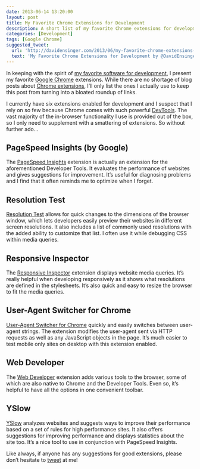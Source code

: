 ```yaml
---
date: 2013-06-14 13:20:00
layout: post
title: My Favorite Chrome Extensions for Development
description: A short list of my favorite Chrome extensions for development.
categories: [Development]
tags: [Google Chrome]
suggested_tweet:
  url: 'http://davidensinger.com/2013/06/my-favorite-chrome-extensions-for-development/'
  text: 'My Favorite Chrome Extensions for Development by @DavidEnsinger'
---
```


In keeping with the spirit of [my favorite software for development](http://davidensinger.com/2013/05/my-favorite-web-development-software/), I present my favorite [Google Chrome](http://www.google.com/chrome) extensions. While there are no shortage of blog posts about [Chrome extensions](https://chrome.google.com/webstore/category/extensions), I’ll only list the ones I actually use to keep this post from turning into a bloated roundup of links.

I currently have six extensions enabled for development and I suspect that I rely on so few because Chrome comes with such powerful [DevTools](https://developers.google.com/chrome-developer-tools/). The vast majority of the in-browser functionality I use is provided out of the box, so I only need to supplement with a smattering of extensions. So without further ado…

## PageSpeed Insights (by Google)
The [PageSpeed Insights](https://chrome.google.com/webstore/detail/pagespeed-insights-by-goo/gplegfbjlmmehdoakndmohflojccocli?hl=en) extension is actually an extension for the aforementioned Developer Tools. It evaluates the performance of websites and gives suggestions for improvement. It’s useful for diagnosing problems and I find that it often reminds me to optimize when I forget.

## Resolution Test
[Resolution Test](https://chrome.google.com/webstore/detail/resolution-test/idhfcdbheobinplaamokffboaccidbal) allows for quick changes to the dimensions of the browser window, which lets developers easily preview their websites in different screen resolutions. It also includes a list of commonly used resolutions with the added ability to customize that list. I often use it while debugging CSS within media queries.

## Responsive Inspector
The [Responsive Inspector](https://chrome.google.com/webstore/detail/responsive-inspector/memcdolmmnmnleeiodllgpibdjlkbpim) extension displays website media queries. It’s really helpful when developing responsively as it shows what resolutions are defined in the stylesheets. It’s also quick and easy to resize the browser to fit the media queries.

## User-Agent Switcher for Chrome
[User-Agent Switcher for Chrome](https://chrome.google.com/webstore/detail/user-agent-switcher-for-c/djflhoibgkdhkhhcedjiklpkjnoahfmg) quickly and easily switches between user-agent strings. The extension modifies the user-agent sent via HTTP requests as well as any JavaScript objects in the page. It’s much easier to test mobile only sites on desktop with this extension enabled.

## Web Developer
The [Web Developer](http://chrispederick.com/work/web-developer/) extension adds various tools to the browser, some of which are also native to Chrome and the Developer Tools. Even so, it’s helpful to have all the options in one convenient toolbar.

## YSlow
[YSlow](https://chrome.google.com/webstore/detail/yslow/ninejjcohidippngpapiilnmkgllmakh) analyzes websites and suggests ways to improve their performance based on a set of rules for high performance sites. It also offers suggestions for improving performance and displays statistics about the site too. It’s a nice tool to use in conjunction with PageSpeed Insights.

Like always, if anyone has any suggestions for good extensions, please don’t hesitate to [tweet](http://twitter.com/DavidEnsinger) at me!
